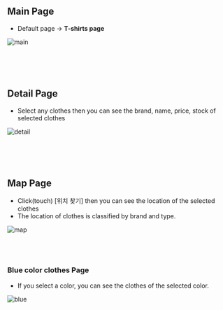 ## Main Page 
* Default page → <b>T-shirts page</b>

![main](https://user-images.githubusercontent.com/70263403/182615365-3cf8a11f-c7ee-45e0-8d04-9510014b696c.png)  
<br></br>
<br></br>

## Detail Page
* Select any clothes then you can see the brand, name, price, stock of selected clothes

![detail](https://user-images.githubusercontent.com/70263403/182615360-3cd5ce23-b26a-4439-8c9a-76efd5e66c62.png)  
<br></br>
<br></br>

## Map Page
* Click(touch) [위치 찾기] then you can see the location of the selected clothes  
* The location of clothes is classified by brand and type.

![map](https://user-images.githubusercontent.com/70263403/182615353-df3b1d8d-e85b-4fc0-840d-5b507f670b81.png)
<br></br>
<br></br>

### Blue color clothes Page
* If you select a color, you can see the clothes of the selected color.

![blue](https://user-images.githubusercontent.com/70263403/182615941-e232d255-e8dc-4260-9a4c-d25d9d67ce8c.png)
<br></br>
